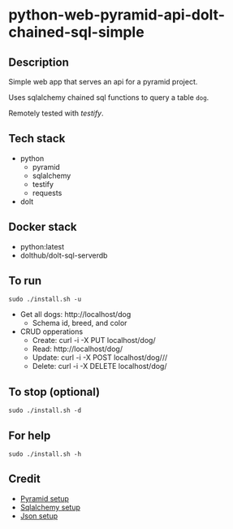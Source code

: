 # python-web-pyramid-api-dolt-chained-sql-simple

## Description
Simple web app that serves an api
for a pyramid project.

Uses sqlalchemy chained sql functions to query a table `dog`.

Remotely tested with *testify*.

## Tech stack
- python
  - pyramid
  - sqlalchemy
  - testify
  - requests
- dolt

## Docker stack
- python:latest
- dolthub/dolt-sql-serverdb

## To run
`sudo ./install.sh -u`
- Get all dogs: http://localhost/dog
  - Schema id, breed, and color
- CRUD opperations
  - Create: curl -i -X PUT localhost/dog/<id>
  - Read: http://localhost/dog/<id>
  - Update: curl -i -X POST localhost/dog/<id>/<breed>/<color>
  - Delete: curl -i -X DELETE localhost/dog/<id>

## To stop (optional)
`sudo ./install.sh -d`

## For help
`sudo ./install.sh -h`

## Credit
- [Pyramid setup](https://docs.pylonsproject.org/projects/pyramid/en/latest/index.html)
- [Sqlalchemy setup](https://docs.pylonsproject.org/projects/pyramid-cookbook/en/latest/database/sqlalchemy.html)
- [Json setup](https://docs.pylonsproject.org/projects/pyramid/en/latest/narr/renderers.html)